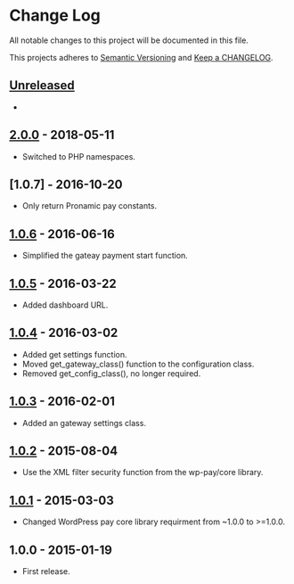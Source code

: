 # Change Log

All notable changes to this project will be documented in this file.

This projects adheres to [Semantic Versioning](http://semver.org/) and [Keep a CHANGELOG](http://keepachangelog.com/).

## [Unreleased][unreleased]
-

## [2.0.0] - 2018-05-11
- Switched to PHP namespaces.

## [1.0.7] - 2016-10-20
- Only return Pronamic pay constants.

## [1.0.6] - 2016-06-16
- Simplified the gateay payment start function.

## [1.0.5] - 2016-03-22
- Added dashboard URL.

## [1.0.4] - 2016-03-02
- Added get settings function.
- Moved get_gateway_class() function to the configuration class.
- Removed get_config_class(), no longer required.

## [1.0.3] - 2016-02-01
- Added an gateway settings class.

## [1.0.2] - 2015-08-04
- Use the XML filter security function from the wp-pay/core library.

## [1.0.1] - 2015-03-03
- Changed WordPress pay core library requirment from ~1.0.0 to >=1.0.0.

## 1.0.0 - 2015-01-19
- First release.

[unreleased]: https://github.com/wp-pay-gateways/mollie-ideal/compare/2.0.0...HEAD
[2.0.0]: https://github.com/wp-pay-gateways/mollie-ideal/compare/1.0.6...2.0.0
[1.0.6]: https://github.com/wp-pay-gateways/mollie-ideal/compare/1.0.5...1.0.6
[1.0.5]: https://github.com/wp-pay-gateways/mollie-ideal/compare/1.0.4...1.0.5
[1.0.4]: https://github.com/wp-pay-gateways/mollie-ideal/compare/1.0.3...1.0.4
[1.0.3]: https://github.com/wp-pay-gateways/mollie-ideal/compare/1.0.2...1.0.3
[1.0.2]: https://github.com/wp-pay-gateways/mollie-ideal/compare/1.0.1...1.0.2
[1.0.1]: https://github.com/wp-pay-gateways/mollie-ideal/compare/1.0.0...1.0.1
